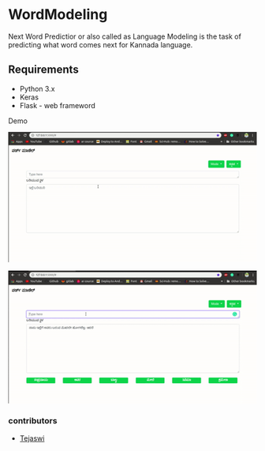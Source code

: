 <p align="center">
  <h1>WordModeling</h1>
</p>


Next Word Predictior or also called as Language Modeling is the task of
predicting what word comes next for Kannada language.

## Requirements
* Python 3.x
* Keras
* Flask - web frameword


Demo

![github](gif/project_main.gif)

![github](gif/project_features.gif)


### contributors

* [Tejaswi](https://github.com/kushtej)
